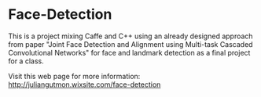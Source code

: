 # Face-Detection

This is a project mixing Caffe and C++ using an already designed approach from paper "Joint Face Detection and Alignment using
Multi-task Cascaded Convolutional Networks" for face and landmark detection as a final project for a class.

Visit this web page for more information:
http://juliangutmon.wixsite.com/face-detection
